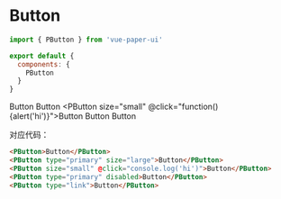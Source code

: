 # Button



```js
import { PButton } from 'vue-paper-ui'

export default {
  components: {
    PButton
  }
}
```

<script>
  import { PButton } from '$paper-ui/index'
  export default {
    name: 'app',
    components: {
      PButton
    }
  }
</script>

<PButton>Button</PButton>
<PButton type="primary" size="large">Button</PButton>
<PButton size="small" @click="function() {alert('hi')}">Button</PButton>
<PButton type="primary" disabled>Button</PButton>
<PButton type="link">Button</PButton>

对应代码：

```html
<PButton>Button</PButton>
<PButton type="primary" size="large">Button</PButton>
<PButton size="small" @click="console.log('hi')">Button</PButton>
<PButton type="primary" disabled>Button</PButton>
<PButton type="link">Button</PButton>
```